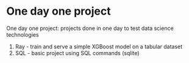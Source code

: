 # One day one project

One day one project: projects done in one day to test data science technologies

1. Ray - train and serve a simple XGBoost model on a tabular dataset
2. SQL - basic project using SQL commands (sqlite)